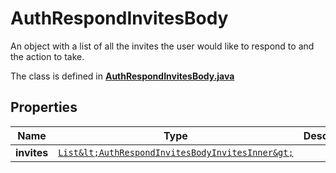 

# AuthRespondInvitesBody

An object with a list of all the invites the user would like to respond to and the action to take.

The class is defined in **[AuthRespondInvitesBody.java](../../src/main/java/org/openapitools/model/AuthRespondInvitesBody.java)**

## Properties

Name | Type | Description | Notes
------------ | ------------- | ------------- | -------------
**invites** | [`List&lt;AuthRespondInvitesBodyInvitesInner&gt;`](AuthRespondInvitesBodyInvitesInner.md) |  | 



